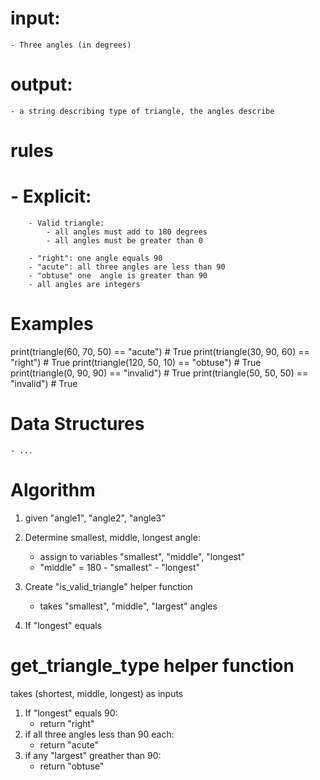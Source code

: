 # input:
    - Three angles (in degrees)

# output:
    - a string describing type of triangle, the angles describe

# rules

#   - Explicit:
        - Valid triangle:
            - all angles must add to 180 degrees
            - all angles must be greater than 0
        
        - "right": one angle equals 90
        - "acute": all three angles are less than 90
        - "obtuse" one  angle is greater than 90
        - all angles are integers


# Examples
print(triangle(60, 70, 50) == "acute")      # True
print(triangle(30, 90, 60) == "right")      # True
print(triangle(120, 50, 10) == "obtuse")    # True
print(triangle(0, 90, 90) == "invalid")     # True
print(triangle(50, 50, 50) == "invalid")    # True

# Data Structures
    - ...

# Algorithm



1. given "angle1", "angle2", "angle3"
2. Determine smallest, middle, longest angle:
    - assign to variables "smallest", "middle", "longest"
    - "middle" = 180 - "smallest" - "longest"

3. Create "is_valid_triangle" helper function
    - takes "smallest", "middle", "largest" angles

4. If "longest" equals 


# get_triangle_type helper function
takes (shortest, middle, longest) as inputs
1. If "longest" equals 90:
    - return "right"
2. if all three angles less than 90 each:
    - return "acute"
3. if any "largest" greather than 90:
    - return "obtuse"